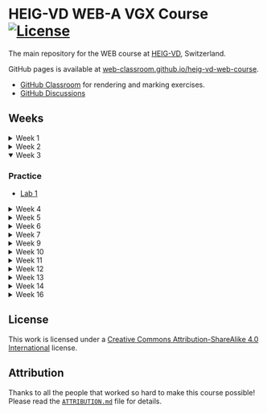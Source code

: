 # HEIG-VD WEB-A VGX Course [![License](https://img.shields.io/github/license/web-classroom/heig-vd-web-course)](./LICENSE.md)

The main repository for the WEB course at [HEIG-VD](https://heig-vd.ch),
Switzerland.

GitHub pages is available at
[web-classroom.github.io/heig-vd-web-course](https://web-classroom.github.io/heig-vd-web-course).

- [GitHub Classroom](https://classroom.github.com/classrooms/54867215-web-classroom-spring-24-vgx)
  for rendering and marking exercises.
- [GitHub Discussions](https://github.com/orgs/web-classroom/discussions)

## Weeks

<details>
<summary>Week 1</summary>

### Theory

- [1. Course organization](./docs/01-course-organization/README.md) ·
  [PDF](https://web-classroom.github.io/heig-vd-web-course/docs/01-course-organization/01-course-organization-presentation.pdf)
- [Fiche d'unité](https://gaps.heig-vd.ch/consultation/fiches/uv/uv.php?id=7418)
- [Introduction](https://web-classroom.github.io/slides/1-introduction.html) ·
  [PDF](https://web-classroom.github.io/slides/1-introduction.html?print-pdf)
- [HTML & CSS](https://web-classroom.github.io/slides/2-html-css.html#/)·
  [PDF](https://web-classroom.github.io/slides/2-html-css.html?print-pdf)

### Practice

- [Set up a Windows development environment (not the "Install and configure your IDE" part) ](https://github.com/heig-vd-dai-course/heig-vd-dai-course/blob/main/01-introduction-and-course-organization/SET_UP_A_WINDOWS_DEVELOPMENT_ENVIRONMENT.md)
- [Lab 0 - Hello World](https://classroom.github.com/a/a7u9prIt)
- [Quickstart for GitHub Pages](https://docs.github.com/en/pages/quickstart)
- [Live server - VScode](https://marketplace.visualstudio.com/items?itemName=ritwickdey.LiveServer)
- [Live server - IntelliJ](https://www.jetbrains.com/help/idea/live-editing.html)
- [CSS Diner](https://flukeout.github.io/)
- [Grid Garden](https://cssgridgarden.com/)
- [Flexbox Froggy](https://flexboxfroggy.com/)
- [Flexbox CodePen](https://codepen.io/bchapuis-the-decoder/embed/ZEoawVE?height=265&theme-id=light&default-tab=html,result)

</details>
<details>
<summary>Week 2</summary>

### Theory

- Questions
- GitHub discussions and tags
- [HTML & CSS](https://web-classroom.github.io/slides/2-html-css.html#/)·
  [PDF](https://web-classroom.github.io/slides/2-html-css.html?print-pdf)
- [Quiz HTML & CSS](https://web-classroom.github.io/slides/3-foundations-of-javascript.html)
- [A complete Guide to Flexbox](https://css-tricks.com/snippets/css/a-guide-to-flexbox/)

### Practice

<!-- - [Lab 1](https://classroom.github.com/a/lRdvseJd) -->

- [CSS Diner](https://flukeout.github.io/)
- [Grid Garden](https://cssgridgarden.com/)
- [Flexbox Froggy](https://flexboxfroggy.com/)
- [Flexbox CodePen](https://codepen.io/bchapuis-the-decoder/embed/ZEoawVE?height=265&theme-id=light&default-tab=html,result)
- [Foreshadowing for the first lab](https://github.com/heig-vd-tweb2017/digital-story-telling-client)

<!-- For the lab, do not forget to push your modifications to GitHub. The GitHub
Actions will tell you if you passed all the tests.

You do not have to publish your website on GitHub Pages; it is not possible for
this lab. Sorry for the confusion.

The grading will be done by the GitHub Actions; if you pass all the tests, you
can be eligible for the full grade, but if we see some code that is too
complicated, we can reduce the grade. You should not need more than one
`position: absolute` and you do not need to use `position: relative` for this
lab.

The lab is due on the 12st of March at 22:00. -->

</details>

<details open>
<summary>Week 3</summary>

### Practice

- [Lab 1](https://classroom.github.com/a/22LzKvSP)

</details>

<details>
<summary>Week 4</summary>

### Theory

- [Object Oriented JavaScript](https://web-classroom.github.io/slides/4-object-oriented-javascript.html)
  ·
  [PDF](https://web-classroom.github.io/slides/4-object-oriented-javascript.html?print-pdf)
- [MDN JavaScript Object Prototype](https://developer.mozilla.org/en-US/docs/Learn/JavaScript/Objects./slides/10-frontend-frameworks.html/Object_prototypes)
- [MDN JavaScript Object-oriented programming](https://developer.mozilla.org/en-US/docs/Learn/JavaScript/Objects/Object-oriented_programming)
- [MDN Canvas](https://developer.mozilla.org/fr/docs/Web/HTML/Element/canvas)
- [RequestAnimationFrame example](https://web-classroom.github.io/heig-vd-web-course/docs/99-examples/requestAnimationFrameExample.html)
- [SetInterval example](https://web-classroom.github.io/heig-vd-web-course/docs/99-examples/setIntervalExample.html)

### Practice

- [MonsterJS](https://monsterjs.com/)
- [Untrusted](https://alexnisnevich.github.io/untrusted/)
- [2D Breakout game](https://developer.mozilla.org/en-US/docs/Games/Tutorials/2D_Breakout_game_pure_JavaScript)
- [Test your skills: Object-oriented JavaScript](https://developer.mozilla.org/en-US/docs/Learn/JavaScript/Objects/Test_your_skills:_Object-oriented_JavaScript)
  <!-- - [Lab](https://classroom.github.com/a/U67r2yge) · -->
  [Description](https://web-classroom.github.io/labos/labo-2-tetris-1.html)

</details>

<details>
<summary>Week 5</summary>

- [Course Evaluation](https://github.com/web-classroom/heig-vd-web-course/tree/main/docs/98-course-evaluation)

### Theory

- [Testing JavaScript Applications](https://web-classroom.github.io/slides/5-testing-javascript-applications.html)
  ·
  [PDF](https://web-classroom.github.io/slides/5-testing-javascript-applications.html?print-pdf)
- [Discussion: Variable scopes](https://github.com/orgs/web-classroom/discussions/49)
- [JavaScript testing best practices](https://github.com/goldbergyoni/javascript-testing-best-practices)
- [Node.js best practices](https://github.com/goldbergyoni/nodebestpractices)
- [Airbnb JavaScript Style Guide](https://github.com/airbnb/javascript)

### Practice

- [Question 11](https://web-classroom.github.io/heig-vd-web-course/docs/99-examples/hairDomSelect.html)
  ·
  [Solution](https://web-classroom.github.io/heig-vd-web-course/docs/99-examples/hairDomSelectSolution.html)

</details>
<details>
<summary>Week 6</summary>

### Theory

- [Client Server applications](https://web-classroom.github.io/slides/6-client-server-applications.html)
  ·
  [PDF](https://web-classroom.github.io/slides/6-client-server-applications.html?print-pdf)
- [Complete introduction to the most useful JavaScript array methods](https://www.freecodecamp.org/news/complete-introduction-to-the-most-useful-javascript-array-methods/)
- [W3Schools JavaScript Arrays](https://www.w3schools.com/js/js_arrays.asp)
- [MDN JavaScript Arrays](https://developer.mozilla.org/en-US/docs/Web/JavaScript/Reference/Global_Objects/Array)

### Practice

- [Create a media player application](https://docs.beescreens.ch/tutorials/create-a-media-player-application/chapter-1-initialize-the-project-with-nestjs/)
  · [Result](https://mp.beescreens.ch/slideshows)

</details>

<details>
<summary>Week 7</summary>

### Theory

- [Network Programming](https://web-classroom.github.io/slides/7-network-programming.html)
  ·
  [PDF](https://web-classroom.github.io/slides/7-network-programming.html?print-pdf)
- [Understanding Short Polling, Long Polling, Server Sent Events and Web Sockets](https://dev.to/shameel/understanding-short-polling-long-polling-server-sent-events-and-web-sockets-20kh)

### Practice

<!-- - [Lab](https://classroom.github.com/a/Hcc7glqC) · -->

[Description](https://web-classroom.github.io/labos/labo-3-tetris-2.html)

- [example-chat](https://github.com/web-classroom/example-chat)
- [loading example](https://web-classroom.github.io/heig-vd-web-course/docs/99-examples/loading.html)
- [Exercises: CSS Transitions and Animations](https://codepen.io/jorgecardoso/post/1-css-transitions-and-animations)
- [Exercises: Basic HTML, CSS, JavaScript](https://codepen.io/jorgecardoso/post/0-basics-html-css-javascript)
- [JavaScript Array Exercise](https://www.w3resource.com/javascript-exercises/javascript-array-exercises.php)
- [Test your skill: Functions](https://developer.mozilla.org/en-US/docs/Learn/JavaScript/Building_blocks/Test_your_skills:_Functions)
- [Test your skill: Loops](https://developer.mozilla.org/en-US/docs/Learn/JavaScript/Building_blocks/Test_your_skills:_Loops)
- [Test your skill: Arrays](https://developer.mozilla.org/en-US/docs/Learn/JavaScript/Building_blocks/Test_your_skills:_Arrays)
- [Map, Filter, Reduce - Code Exercises](https://www.crocoder.dev/blog/map-filter-reduce-exercises/)
- [JavaScript Array Methods](https://www.w3schools.com/js/js_array_methods.asp)
- [JavaScript Array Methods Exercises](https://www.w3schools.com/js/exercise_js.asp?filename=exercise_js_array_methods1)

</details>

<details>
<summary>Week 9</summary>

### Theory

- [Asynchronous Programming](https://web-classroom.github.io/slides/8-async.html)
  · [PDF](https://web-classroom.github.io/slides/8-async.html?print-pdf)
- [MDN Asynchronous Concepts](https://developer.mozilla.org/en-US/docs/Learn/JavaScript/Asynchronous/Concepts)
- [MDN Introducing asynchronous JavaScript](https://developer.mozilla.org/en-US/docs/Learn/JavaScript/Asynchronous/Introducing)
- [MDN Async Await](https://developer.mozilla.org/en-US/docs/Learn/JavaScript/Asynchronous/Async_await)
- [MDN Promises](https://developer.mozilla.org/en-US/docs/Learn/JavaScript/Asynchronous/Promises)
- [MDN Callbacks](https://developer.mozilla.org/en-US/docs/Learn/JavaScript/Asynchronous/Concepts)
- [MDN JavaScript Promises](https://developer.mozilla.org/en-US/docs/Web/JavaScript/Reference/Global_Objects/Promise)

### Practice

<!-- - [Lab](https://classroom.github.com/a/EwpFDAH8) · -->

[Description](https://web-classroom.github.io/labos/labo-5-tetris-3.html)

- [Practical : JavaScript promises, mastering the asynchronous](https://www.codingame.com/playgrounds/347/javascript-promises-mastering-the-asynchronous/its-time-to-pratice-with-promises)
- [Practical : JavaScript Asynchronous](https://www.w3schools.com/js/js_asynchronous.asp)
- [Practical : JavaScript Async](https://www.w3schools.com/js/js_async.asp)
- [Practical : JavaScript Promise](https://www.w3schools.com/js/js_promise.asp)
- [Practical : JavaScript Callback](https://www.w3schools.com/js/js_callback.asp)
- [Practical : JavaScript Promises Exercises](https://www.crocoder.dev/blog/promises-exercises/)

</details>
<details>
<summary>Week 10</summary>

### Theory

- [Basic Promises](https://heig-mdt-gio1.github.io/material/latest/subjects/basic-promises)
- [Asynchronous Programming](https://web-classroom.github.io/slides/8-async.html)
  · [PDF](https://web-classroom.github.io/slides/8-async.html?print-pdf)
- [Feross Aboukhadijeh's CS 253 Stanford course](https://web.stanford.edu/class/cs253/)
- [Security](https://web-classroom.github.io/slides/9-security.html) ·
  [PDF](https://web-classroom.github.io/slides/9-security.html?print-pdf)

### Practice

<!-- - [Lab](https://classroom.github.com/a/EwpFDAH8) · -->

[Description](https://web-classroom.github.io/labos/labo-5-tetris-3.html)

- [XSS - pwwn() warmup](https://xss.pwnfunction.com/warmups/)
- [XSS - game](https://xss-game.appspot.com/)

</details>

<details>
<summary>Week 11</summary>

### Theory

- [Security](https://web-classroom.github.io/slides/9-security.html) ·
  [PDF](https://web-classroom.github.io/slides/9-security.html?print-pdf)

### Practice

<!-- - [Lab](https://classroom.github.com/a/Nx5uMN_1) · -->

[Description](https://web-classroom.github.io/labos/labo-7-security.html)

</details>

<details>
<summary>Week 12</summary>

### Theory

- [Frontend Framework](https://web-classroom.github.io/slides/10-frontend-frameworks.html)
</details>

<details>
<summary>Week 13</summary>

### Theory

- [React Essentials](https://web-classroom.github.io/slides/11-react-essentials.html)
  ·
  [PDF](https://web-classroom.github.io/slides/11-react-essentials.html?print-pdf)
- [React `useEffect` Hooks](https://www.w3schools.com/react/react_useeffect.asp)
- [React `useEffect` Examples](https://react.dev/reference/react/useEffect#examples-dependencies)
- [Every React Concept Explained in 12 Minutes](https://www.youtube.com/watch?v=wIyHSOugGGw)

### Practice

<!-- - [Lab](https://classroom.github.com/a/VQehqnE6) · -->

[Description](https://web-classroom.github.io/labos/labo-libre.html)

- [Create an interactive drawing application with a frontend and a backend](https://docs.beescreens.ch/tutorials/create-an-interactive-drawing-application/chapter-1-initialize-the-frontend-project-with-nextjs/)
- [React Tutorial: Tic Tac Toe](https://react.dev/learn/tutorial-tic-tac-toe)
- [React: Quick Start](https://react.dev/learn)
- [Next.js Tutorial: Dashboard App](https://nextjs.org/learn/dashboard-app)

</details>
<details>
<summary>Week 14</summary>

### Theory

- [Typescript](https://web-classroom.github.io/slides/13-typescript.html) ·
  [PDF](https://web-classroom.github.io/slides/13-typescript.html?print-pdf)
- [TypeScript - MDN glossary](https://developer.mozilla.org/en-US/docs/Glossary/TypeScript)

### Practice

- [TypeScript Playground](https://www.typescriptlang.org/play)
- [TypeScript Exercises](https://typescript-exercises.github.io/)
- [Solving TypeScript Errors](https://www.totaltypescript.com/tutorials/solving-typescript-errors/errors/fixing-x-is-not-assignable-to-y/exercise)

</details>

<details>
<summary>Week 16</summary>

### Theory

- [Media Queries](https://web-classroom.github.io/slides/2-html-css.html#/13)
- [Media queries - CSS : Feuilles de style en cascade | MDN](https://developer.mozilla.org/fr/docs/Web/CSS/CSS_media_queries/Using_media_queries)
- [Prototype](https://web-classroom.github.io/slides/4-object-oriented-javascript.html#/3/5)
- [Prototypes Objet - Apprendre le développement web | MDN](https://developer.mozilla.org/fr/docs/Learn/JavaScript/Objects/Object_prototypes)
</details>

## License

This work is licensed under a
[Creative Commons Attribution-ShareAlike 4.0 International](./LICENSE.md)
license.

## Attribution

Thanks to all the people that worked so hard to make this course possible!
Please read the [`ATTRIBUTION.md`](./ATTRIBUTION.md) file for details.
